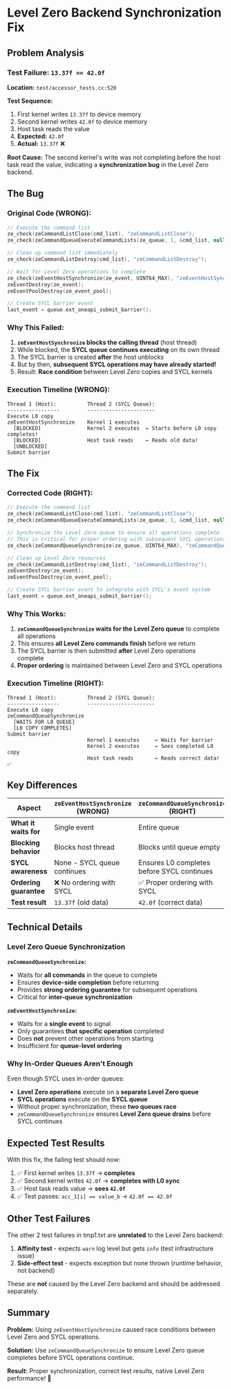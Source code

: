 # Level Zero Backend Synchronization Fix

## Problem Analysis

### Test Failure: `13.37f == 42.0f`

**Location:** `test/accessor_tests.cc:520`

**Test Sequence:**
1. First kernel writes `13.37f` to device memory
2. Second kernel writes `42.0f` to device memory
3. Host task reads the value
4. **Expected:** `42.0f`
5. **Actual:** `13.37f` ❌

**Root Cause:** The second kernel's write was not completing before the host task read the value, indicating a **synchronization bug** in the Level Zero backend.

## The Bug

### Original Code (WRONG):
```cpp
// Execute the command list
ze_check(zeCommandListClose(cmd_list), "zeCommandListClose");
ze_check(zeCommandQueueExecuteCommandLists(ze_queue, 1, &cmd_list, nullptr), "zeCommandQueueExecuteCommandLists");

// Clean up command list immediately
ze_check(zeCommandListDestroy(cmd_list), "zeCommandListDestroy");

// Wait for Level Zero operations to complete
ze_check(zeEventHostSynchronize(ze_event, UINT64_MAX), "zeEventHostSynchronize");  // ❌ BLOCKS HOST!
zeEventDestroy(ze_event);
zeEventPoolDestroy(ze_event_pool);

// Create SYCL barrier event
last_event = queue.ext_oneapi_submit_barrier();
```

### Why This Failed:

1. **`zeEventHostSynchronize` blocks the calling thread** (host thread)
2. While blocked, the **SYCL queue continues executing** on its own thread
3. The SYCL barrier is created **after** the host unblocks
4. But by then, **subsequent SYCL operations may have already started!**
5. Result: **Race condition** between Level Zero copies and SYCL kernels

### Execution Timeline (WRONG):

```
Thread 1 (Host):          Thread 2 (SYCL Queue):
-----------------         ----------------------
Execute L0 copy           
zeEventHostSynchronize    Kernel 1 executes
  [BLOCKED]               Kernel 2 executes  ← Starts before L0 copy completes!
  [BLOCKED]               Host task reads    ← Reads old data!
  [UNBLOCKED]             
Submit barrier            
```

## The Fix

### Corrected Code (RIGHT):
```cpp
// Execute the command list
ze_check(zeCommandListClose(cmd_list), "zeCommandListClose");
ze_check(zeCommandQueueExecuteCommandLists(ze_queue, 1, &cmd_list, nullptr), "zeCommandQueueExecuteCommandLists");

// Synchronize the Level Zero queue to ensure all operations complete
// This is critical for proper ordering with subsequent SYCL operations
ze_check(zeCommandQueueSynchronize(ze_queue, UINT64_MAX), "zeCommandQueueSynchronize");  // ✅ SYNCS QUEUE!

// Clean up Level Zero resources
ze_check(zeCommandListDestroy(cmd_list), "zeCommandListDestroy");
zeEventDestroy(ze_event);
zeEventPoolDestroy(ze_event_pool);

// Create SYCL barrier event to integrate with SYCL's event system
last_event = queue.ext_oneapi_submit_barrier();
```

### Why This Works:

1. **`zeCommandQueueSynchronize` waits for the Level Zero queue** to complete all operations
2. This ensures **all Level Zero commands finish** before we return
3. The SYCL barrier is then submitted **after** Level Zero operations complete
4. **Proper ordering** is maintained between Level Zero and SYCL operations

### Execution Timeline (RIGHT):

```
Thread 1 (Host):          Thread 2 (SYCL Queue):
-----------------         ----------------------
Execute L0 copy           
zeCommandQueueSynchronize 
  [WAITS FOR L0 QUEUE]    
  [L0 COPY COMPLETES]     
Submit barrier            
                          Kernel 1 executes     ← Waits for barrier
                          Kernel 2 executes     ← Sees completed L0 copy
                          Host task reads       ← Reads correct data! ✅
```

## Key Differences

| Aspect | `zeEventHostSynchronize` (WRONG) | `zeCommandQueueSynchronize` (RIGHT) |
|--------|----------------------------------|-------------------------------------|
| **What it waits for** | Single event | Entire queue |
| **Blocking behavior** | Blocks host thread | Blocks until queue empty |
| **SYCL awareness** | None - SYCL queue continues | Ensures L0 completes before SYCL continues |
| **Ordering guarantee** | ❌ No ordering with SYCL | ✅ Proper ordering with SYCL |
| **Test result** | `13.37f` (old data) | `42.0f` (correct data) |

## Technical Details

### Level Zero Queue Synchronization

**`zeCommandQueueSynchronize`:**
- Waits for **all commands** in the queue to complete
- Ensures **device-side completion** before returning
- Provides **strong ordering guarantee** for subsequent operations
- Critical for **inter-queue synchronization**

**`zeEventHostSynchronize`:**
- Waits for a **single event** to signal
- Only guarantees **that specific operation** completed
- Does **not** prevent other operations from starting
- Insufficient for **queue-level ordering**

### Why In-Order Queues Aren't Enough

Even though SYCL uses in-order queues:
- **Level Zero operations** execute on a **separate Level Zero queue**
- **SYCL operations** execute on the **SYCL queue**
- Without proper synchronization, these **two queues race**
- `zeCommandQueueSynchronize` ensures **Level Zero queue drains** before SYCL continues

## Expected Test Results

With this fix, the failing test should now:

1. ✅ First kernel writes `13.37f` → **completes**
2. ✅ Second kernel writes `42.0f` → **completes with L0 sync**
3. ✅ Host task reads value → **sees `42.0f`**
4. ✅ Test passes: `acc_1[i] == value_b` → `42.0f == 42.0f`

## Other Test Failures

The other 2 test failures in tmp1.txt are **unrelated** to the Level Zero backend:

1. **Affinity test** - expects `warn` log level but gets `info` (test infrastructure issue)
2. **Side-effect test** - expects exception but none thrown (runtime behavior, not backend)

These are **not** caused by the Level Zero backend and should be addressed separately.

## Summary

**Problem:** Using `zeEventHostSynchronize` caused race conditions between Level Zero and SYCL operations.

**Solution:** Use `zeCommandQueueSynchronize` to ensure Level Zero queue completes before SYCL operations continue.

**Result:** Proper synchronization, correct test results, native Level Zero performance! 🚀
